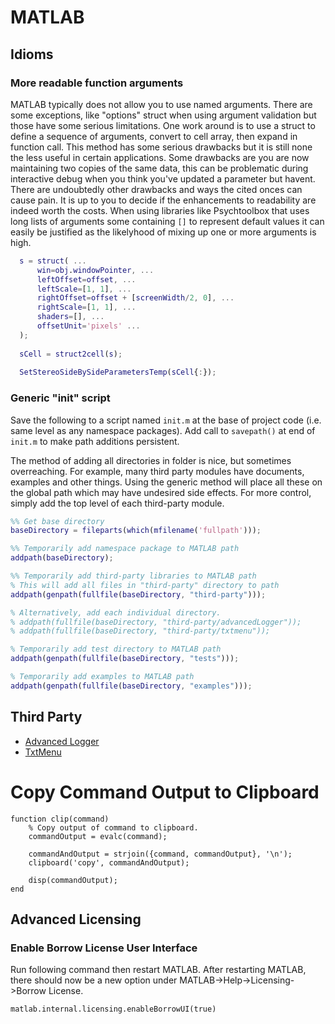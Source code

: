 # MATLAB

## Idioms

### More readable function arguments

MATLAB typically does not allow you to use named arguments. There are some exceptions, like "options" struct when using argument validation but those have some serious limitations. One work around is to use a struct to define a sequence of arguments, convert to cell array, then expand in function call. This method has some serious drawbacks but it is still none the less useful in certain applications. Some drawbacks are you are now maintaining two copies of the same data, this can be problematic during interactive debug when you think you've updated a parameter but havent. There are undoubtedly other drawbacks and ways the cited onces can cause pain. It is up to you to decide if the enhancements to readability are indeed worth the costs. When using libraries like Psychtoolbox that uses long lists of arguments some containing `[]` to represent default values it can easily be justified as the likelyhood of mixing up one or more arguments is high.

```MATLAB
  s = struct( ...
      win=obj.windowPointer, ...
      leftOffset=offset, ...
      leftScale=[1, 1], ...
      rightOffset=offset + [screenWidth/2, 0], ...
      rightScale=[1, 1], ...
      shaders=[], ...
      offsetUnit='pixels' ...
  );
  
  sCell = struct2cell(s);
  
  SetStereoSideBySideParametersTemp(sCell{:});
```

### Generic "init" script
Save the following to a script named `init.m` at the base of project code (i.e. same level as any namespace packages). Add call to `savepath()` at end of `init.m` to make path additions persistent. 

The method of adding all directories in folder is nice, but sometimes overreaching. For example, many third party modules have documents, examples and other things. Using the generic method will place all these on the global path which may have undesired side effects. For more control, simply add the top level of each third-party module.

```MATLAB
%% Get base directory
baseDirectory = fileparts(which(mfilename('fullpath')));

%% Temporarily add namespace package to MATLAB path
addpath(baseDirectory);

%% Temporarily add third-party libraries to MATLAB path
% This will add all files in "third-party" directory to path
addpath(genpath(fullfile(baseDirectory, "third-party")));

% Alternatively, add each individual directory.
% addpath(fullfile(baseDirectory, "third-party/advancedLogger"));
% addpath(fullfile(baseDirectory, "third-party/txtmenu"));

% Temporarily add test directory to MATLAB path
addpath(genpath(fullfile(baseDirectory, "tests")));

% Temporarily add examples to MATLAB path
addpath(genpath(fullfile(baseDirectory, "examples")));
```

## Third Party

- [Advanced Logger](https://www.mathworks.com/matlabcentral/fileexchange/87322-advanced-logger-for-matlab)
- [TxtMenu](https://www.mathworks.com/matlabcentral/fileexchange/28285-txtmenu-text-based-menu-for-the-command-window?s_tid=FX_rc1_behav)

# Copy Command Output to Clipboard
```
function clip(command)
    % Copy output of command to clipboard.
    commandOutput = evalc(command);

    commandAndOutput = strjoin({command, commandOutput}, '\n');
    clipboard('copy', commandAndOutput);

    disp(commandOutput);
end
```

## Advanced Licensing

### Enable Borrow License User Interface

Run following command then restart MATLAB. After restarting MATLAB, there should now be a new option under MATLAB->Help->Licensing->Borrow License.

```
matlab.internal.licensing.enableBorrowUI(true)
```



